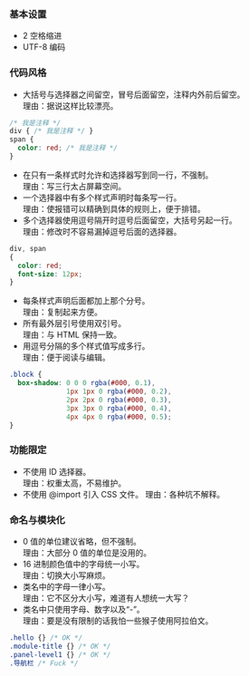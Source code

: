 ### 基本设置

* 2 空格缩进
* UTF-8 编码

### 代码风格

* 大括号与选择器之间留空，冒号后面留空，注释内外前后留空。<br/>
  理由：据说这样比较漂亮。
```CSS
/* 我是注释 */
div { /* 我是注释 */ }
span {
  color: red; /* 我是注释 */
}
```
* 在只有一条样式时允许和选择器写到同一行，不强制。<br/>
  理由：写三行太占屏幕空间。
* 一个选择器中有多个样式声明时每条写一行。<br/>
  理由：使报错可以精确到具体的规则上，便于排错。
* 多个选择器使用逗号隔开时逗号后面留空，大括号另起一行。<br/>
  理由：修改时不容易漏掉逗号后面的选择器。
```CSS
div, span
{
  color: red;
  font-size: 12px;
}
```
* 每条样式声明后面都加上那个分号。<br/>
  理由：复制起来方便。
* 所有最外层引号使用双引号。<br/>
  理由：与 HTML 保持一致。
* 用逗号分隔的多个样式值写成多行。<br/>
  理由：便于阅读与编辑。
```CSS
.block {
  box-shadow: 0 0 0 rgba(#000, 0.1),
              1px 1px 0 rgba(#000, 0.2),
              2px 2px 0 rgba(#000, 0.3),
              3px 3px 0 rgba(#000, 0.4),
              4px 4px 0 rgba(#000, 0.5);
}
```

### 功能限定

* 不使用 ID 选择器。<br/>
  理由：权重太高，不易维护。
* 不使用 @import 引入 CSS 文件。
  理由：各种坑不解释。<br/>

### 命名与模块化

* 0 值的单位建议省略，但不强制。<br/>
  理由：大部分 0 值的单位是没用的。
* 16 进制颜色值中的字母统一小写。<br/>
  理由：切换大小写麻烦。
* 类名中的字母一律小写。<br/>
  理由：它不区分大小写，难道有人想统一大写？
* 类名中只使用字母、数字以及“-”。<br/>
  理由：要是没有限制的话我怕一些猴子使用阿拉伯文。
```CSS
.hello {} /* OK */
.module-title {} /* OK */
.panel-level1 {} /* OK */
.导航栏 /* Fuck */
```





